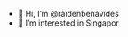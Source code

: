 - 👋 Hi, I’m @raidenbenavides
- 👀 I’m interested in Singapor
<!---
raidenbenavides/raidenbenavides is a ✨ special ✨ repository because its `README.md` (this file) appears on your GitHub profile.
You can click the Preview link to take a look at your changes.
--->
